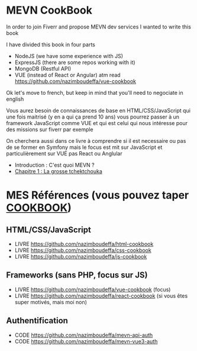 # MEVN CookBook

In order to join Fiverr and propose MEVN dev services I wanted to write this book

I have divided this book in four parts

* NodeJS (we have some experience with JS)
* ExpressJS (there are some repos working with it)
* MongoDB (Restful API) 
* VUE (instead of React or Angular) atm read https://github.com/nazimboudeffa/vue-cookbook

Ok let's move to french, but keep in mind that you'll need to negociate in english

Vous aurez besoin de connaissances de base en HTML/CSS/JavaScript qui une fois maitrisé (y en a qui ça prend 10 ans) vous pourrez passer à un framework JavaScript comme VUE et qui est celui qui nous intéresse pour des missions sur fiverr par exemple

On cherchera aussi dans ce livre à comprendre si il est necessaire ou pas de se former en Symfony mais le focus est mit sur JavaScript et particulièrement sur VUE pas React ou Anglular

* Introduction : C'est quoi MEVN ?
* [Chapitre 1 : La grosse tchektchouka](https://github.com/nazimboudeffa/mevn-cookbook/blob/main/ch1.md)

# MES Références (vous pouvez taper [COOKBOOK](https://github.com/nazimboudeffa?tab=repositories&q=cookbook))

## HTML/CSS/JavaScript

* LIVRE https://github.com/nazimboudeffa/html-cookbook
* LIVRE https://github.com/nazimboudeffa/css-cookbook
* LIVRE https://github.com/nazimboudeffa/js-cookbook

## Frameworks (sans PHP, focus sur JS)

* LIVRE https://github.com/nazimboudeffa/vue-cookbook (focus)
* LIVRE https://github.com/nazimboudeffa/react-cookbook (si vous êtes super motivés, mais moi non)

## Authentification

* CODE https://github.com/nazimboudeffa/mevn-api-auth
* CODE https://github.com/nazimboudeffa/mevn-vue3-auth
